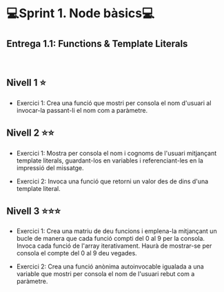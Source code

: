 # 💻Sprint 1. Node bàsics💻
## Entrega 1.1: Functions & Template Literals
</br>

## Nivell 1 ⭐
- Exercici 1:
Crea una funció que mostri per consola el nom d'usuari al invocar-la passant-li el nom com a paràmetre.

## Nivell 2 ⭐⭐
- Exercici 1:
Mostra per consola el nom i cognoms de l'usuari mitjançant template literals, guardant-los en variables i referenciant-les en la impressió del missatge.

- Exercici 2:
Invoca una funció que retorni un valor des de dins d'una template literal.

## Nivell 3 ⭐⭐⭐
- Exercici 1:
Crea una matriu de deu funcions i emplena-la mitjançant un bucle de manera que cada funció compti del 0 al 9 per la consola. Invoca cada funció de l'array iterativament. Haurà de mostrar-se per consola el compte del 0 al 9 deu vegades.

- Exercici 2:
Crea una funció anònima autoinvocable igualada a una variable que mostri per consola el nom de l'usuari rebut com a paràmetre.
